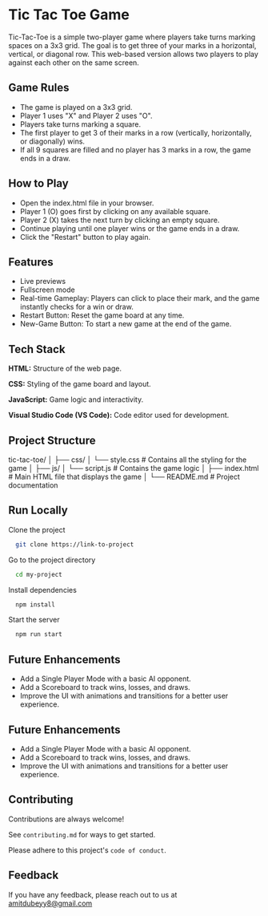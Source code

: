 
# Tic Tac Toe Game

Tic-Tac-Toe is a simple two-player game where players take turns marking spaces on a 3x3 grid. The goal is to get three of your marks in a horizontal, vertical, or diagonal row. This web-based version allows two players to play against each other on the same screen.




## Game Rules

- The game is played on a 3x3 grid.
- Player 1 uses "X" and Player 2 uses "O".
- Players take turns marking a square.
- The first player to get 3 of their marks in a row (vertically, horizontally, or diagonally) wins.
- If all 9 squares are filled and no player has 3 marks in a row, the game ends in a draw.
## How to Play

- Open the index.html file in your browser.
- Player 1 (O) goes first by clicking on any available square.
- Player 2 (X) takes the next turn by clicking an empty square.
- Continue playing until one player wins or the game ends in a draw.
- Click the "Restart" button to play again.
## Features

- Live previews
- Fullscreen mode
- Real-time Gameplay: Players can click to place their mark, 
   and the game instantly checks for a win or draw.
- Restart Button: Reset the game board at any time.
- New-Game Button: To start a new game at the end of the game.
## Tech Stack

**HTML:** Structure of the web page.

**CSS:** Styling of the game board and layout.

**JavaScript:** Game logic and interactivity.

**Visual Studio Code (VS Code):** Code editor used for development.


## Project Structure

tic-tac-toe/
│
├── css/
│   └── style.css         # Contains all the styling for the game
│
├── js/
│   └── script.js         # Contains the game logic
│
├── index.html            # Main HTML file that displays the game
│
└── README.md             # Project documentation

## Run Locally

Clone the project

```bash
  git clone https://link-to-project
```

Go to the project directory

```bash
  cd my-project
```

Install dependencies

```bash
  npm install
```

Start the server

```bash
  npm run start
```


## Future Enhancements

- Add a Single Player Mode with a basic AI opponent.
- Add a Scoreboard to track wins, losses, and draws.
- Improve the UI with animations and transitions for a better user experience.
## Future Enhancements

- Add a Single Player Mode with a basic AI opponent.
- Add a Scoreboard to track wins, losses, and draws.
- Improve the UI with animations and transitions for a better user experience.
## Contributing

Contributions are always welcome!

See `contributing.md` for ways to get started.

Please adhere to this project's `code of conduct`.


## Feedback

If you have any feedback, please reach out to us at amitdubeyy8@gmail.com

